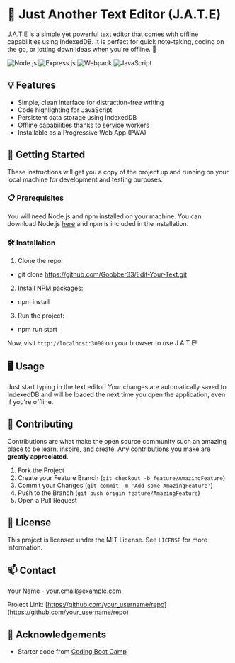 # 📝 Just Another Text Editor (J.A.T.E)

J.A.T.E is a simple yet powerful text editor that comes with offline capabilities using IndexedDB. It is perfect for quick note-taking, coding on the go, or jotting down ideas when you're offline. 🚀

![Node.js](https://img.shields.io/static/v1?style=for-the-badge&message=Node.js&color=339933&logo=Node.js&logoColor=FFFFFF&label=)
![Express.js](https://img.shields.io/static/v1?style=for-the-badge&message=Express.js&color=000000&logo=Express&logoColor=FFFFFF&label=)
![Webpack](https://img.shields.io/static/v1?style=for-the-badge&message=Webpack&color=8DD6F9&logo=Webpack&logoColor=FFFFFF&label=)
![JavaScript](https://img.shields.io/static/v1?style=for-the-badge&message=JavaScript&color=F7DF1E&logo=JavaScript&logoColor=000000&label=)

## 💡 Features 

- Simple, clean interface for distraction-free writing
- Code highlighting for JavaScript
- Persistent data storage using IndexedDB
- Offline capabilities thanks to service workers
- Installable as a Progressive Web App (PWA)

## 🏁 Getting Started 

These instructions will get you a copy of the project up and running on your local machine for development and testing purposes.

### 📋 Prerequisites 

You will need Node.js and npm installed on your machine. You can download Node.js [here](https://nodejs.org/) and npm is included in the installation.

### 🛠️ Installation 

1. Clone the repo:

- git clone https://github.com/Goobber33/Edit-Your-Text.git

2. Install NPM packages:

- npm install

3. Run the project:

- npm run start

Now, visit `http://localhost:3000` on your browser to use J.A.T.E!

## 🖥️ Usage 

Just start typing in the text editor! Your changes are automatically saved to IndexedDB and will be loaded the next time you open the application, even if you're offline.

## 🤝 Contributing 

Contributions are what make the open source community such an amazing place to be learn, inspire, and create. Any contributions you make are **greatly appreciated**.

1. Fork the Project
2. Create your Feature Branch (`git checkout -b feature/AmazingFeature`)
3. Commit your Changes (`git commit -m 'Add some AmazingFeature'`)
4. Push to the Branch (`git push origin feature/AmazingFeature`)
5. Open a Pull Request

## 📄 License 

This project is licensed under the MIT License. See `LICENSE` for more information.

## 📫 Contact 

Your Name - your.email@example.com

Project Link: [https://github.com/your_username/repo](https://github.com/your_username/repo)

## 🎉 Acknowledgements 

- Starter code from [Coding Boot Camp](https://github.com/coding-boot-camp/cautious-meme)